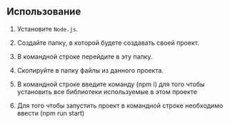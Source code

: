 ## Использование

1. Установите `Node.js`.

2. Создайте папку, в которой будете создавать своей проект.

3. В командной строке перейдите в эту папку.

4. Скопируйте в папку файлы из данного проекта.

5. В командной строке введите команду (npm i) для того чтобы установить все библиотеки используемые в этом проекте

6. Для того чтобы запустить проект в командной строке необходимо ввести (npm run start)

